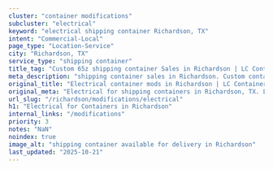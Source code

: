 ```yaml
---
cluster: "container modifications"
subcluster: "electrical"
keyword: "electrical shipping container Richardson, TX"
intent: "Commercial-Local"
page_type: "Location-Service"
city: "Richardson, TX"
service_type: "shipping container"
title_tag: "Custom 65z shipping container Sales in Richardson | LC Container"
meta_description: "shipping container sales in Richardson. Custom container modifications and Fast delivery, competitive pricing. Serving modifications area. Quote ID: S70. Call (214) 524-4168 for your free quote today."
original_title: "Electrical container mods in Richardson | LC Container"
original_meta: "Electrical for shipping containers in Richardson, TX. Local fabrication & pro install. LC Container — Since 2003. Get a quote."
url_slug: "/richardson/modifications/electrical"
h1: "Electrical for Containers in Richardson"
internal_links: "/modifications"
priority: 3
notes: "NaN"
noindex: true
image_alt: "shipping container available for delivery in Richardson"
last_updated: "2025-10-21"
---
```


<!-- TODO: Add unique city/inventory copy, images, and internal links here. -->
